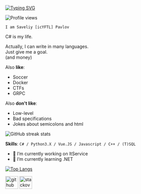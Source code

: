 [![Typing SVG](https://readme-typing-svg.herokuapp.com?color=%2336BCF7&lines=Hardcode,%20suffering%20and%20.NET)](https://git.io/typing-svg)

![Profile views](https://gpvc.arturio.dev/icYFTL)  

`I am Saveliy [icYFTL] Pavlov`  

C# is my life.

Actually, I can write in many languages.  
Just give me a goal.  
(and money)  

Also **like**:  
* Soccer
* Docker
* CTFs
* GRPC

Also **don't like**:
* Low-level
* Bad specifications
* Jokes about semicolons and html   

![GitHub streak stats](https://github-readme-streak-stats.herokuapp.com/?user=icYFTL)  

**Skills**: `C# / Python3.X / Vue.JS / Javascript / C++ / (T)SQL`

- 🔭 I’m currently working on ItService 
- 🌱 I’m currently learning .NET 


[![Top Langs](https://github-readme-stats.vercel.app/api/top-langs/?username=icYFTL)](https://github.com/anuraghazra/github-readme-stats)

[<img src='https://cdn.jsdelivr.net/npm/simple-icons@3.0.1/icons/github.svg' alt='github' height='40'>](https://github.com/icYFTL)  [<img src='https://cdn.jsdelivr.net/npm/simple-icons@3.0.1/icons/stackoverflow.svg' alt='stackoverflow' height='40'>](https://stackoverflow.com/users/9185894/icyftl)  
